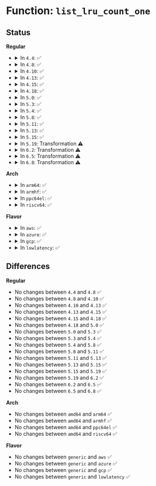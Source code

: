 # Function: <code>list_lru_count_one</code>

## Status
<b>Regular</b>
<ul>
<li>
<details>
<summary>In <code>4.4</code>: ✅</summary>

```c
long unsigned int list_lru_count_one(struct list_lru *lru, int nid, struct mem_cgroup *memcg);
```

**Collision:** Unique Global

**Inline:** No

**Transformation:** False

**Instances:**

```
In mm/list_lru.c (ffffffff811b90e0)
Location: mm/list_lru.c:177
Inline: False
Direct callers:
  - mm/workingset.c:count_shadow_nodes
  - fs/super.c:super_cache_count
  - fs/super.c:super_cache_count
  - fs/super.c:super_cache_scan
  - fs/super.c:super_cache_scan
```
**Symbols:**

```
ffffffff811b90e0-ffffffff811b9105: list_lru_count_one (STB_GLOBAL)
```
</details>
</li>
<li>
<details>
<summary>In <code>4.8</code>: ✅</summary>

```c
long unsigned int list_lru_count_one(struct list_lru *lru, int nid, struct mem_cgroup *memcg);
```

**Collision:** Unique Global

**Inline:** No

**Transformation:** False

**Instances:**

```
In mm/list_lru.c (ffffffff811d33e0)
Location: mm/list_lru.c:177
Inline: False
Direct callers:
  - mm/workingset.c:count_shadow_nodes
  - fs/super.c:super_cache_count
  - fs/super.c:super_cache_count
  - fs/super.c:super_cache_scan
  - fs/super.c:super_cache_scan
```
**Symbols:**

```
ffffffff811d33e0-ffffffff811d3405: list_lru_count_one (STB_GLOBAL)
```
</details>
</li>
<li>
<details>
<summary>In <code>4.10</code>: ✅</summary>

```c
long unsigned int list_lru_count_one(struct list_lru *lru, int nid, struct mem_cgroup *memcg);
```

**Collision:** Unique Global

**Inline:** No

**Transformation:** False

**Instances:**

```
In mm/list_lru.c (ffffffff811e3290)
Location: mm/list_lru.c:177
Inline: False
Direct callers:
  - mm/workingset.c:count_shadow_nodes
  - fs/super.c:super_cache_count
  - fs/super.c:super_cache_count
  - fs/super.c:super_cache_scan
  - fs/super.c:super_cache_scan
```
**Symbols:**

```
ffffffff811e3290-ffffffff811e32b5: list_lru_count_one (STB_GLOBAL)
```
</details>
</li>
<li>
<details>
<summary>In <code>4.13</code>: ✅</summary>

```c
long unsigned int list_lru_count_one(struct list_lru *lru, int nid, struct mem_cgroup *memcg);
```

**Collision:** Unique Global

**Inline:** No

**Transformation:** False

**Instances:**

```
In mm/list_lru.c (ffffffff811ed700)
Location: mm/list_lru.c:179
Inline: False
Direct callers:
  - mm/workingset.c:count_shadow_nodes
  - fs/super.c:super_cache_count
  - fs/super.c:super_cache_count
  - fs/super.c:super_cache_scan
  - fs/super.c:super_cache_scan
```
**Symbols:**

```
ffffffff811ed700-ffffffff811ed763: list_lru_count_one (STB_GLOBAL)
```
</details>
</li>
<li>
<details>
<summary>In <code>4.15</code>: ✅</summary>

```c
long unsigned int list_lru_count_one(struct list_lru *lru, int nid, struct mem_cgroup *memcg);
```

**Collision:** Unique Global

**Inline:** No

**Transformation:** False

**Instances:**

```
In mm/list_lru.c (ffffffff81203b50)
Location: mm/list_lru.c:179
Inline: False
Direct callers:
  - mm/workingset.c:count_shadow_nodes
  - fs/super.c:super_cache_count
  - fs/super.c:super_cache_count
  - fs/super.c:super_cache_scan
  - fs/super.c:super_cache_scan
```
**Symbols:**

```
ffffffff81203b50-ffffffff81203bb3: list_lru_count_one (STB_GLOBAL)
```
</details>
</li>
<li>
<details>
<summary>In <code>4.18</code>: ✅</summary>

```c
long unsigned int list_lru_count_one(struct list_lru *lru, int nid, struct mem_cgroup *memcg);
```

**Collision:** Unique Global

**Inline:** No

**Transformation:** False

**Instances:**

```
In mm/list_lru.c (ffffffff812245f0)
Location: mm/list_lru.c:180
Inline: False
Direct callers:
  - mm/workingset.c:count_shadow_nodes
  - fs/super.c:super_cache_count
  - fs/super.c:super_cache_count
  - fs/super.c:super_cache_scan
  - fs/super.c:super_cache_scan
```
**Symbols:**

```
ffffffff812245f0-ffffffff81224635: list_lru_count_one (STB_GLOBAL)
```
</details>
</li>
<li>
<details>
<summary>In <code>5.0</code>: ✅</summary>

```c
long unsigned int list_lru_count_one(struct list_lru *lru, int nid, struct mem_cgroup *memcg);
```

**Collision:** Unique Global

**Inline:** No

**Transformation:** False

**Instances:**

```
In mm/list_lru.c (ffffffff81237640)
Location: mm/list_lru.c:186
Inline: False
Direct callers:
  - mm/workingset.c:count_shadow_nodes
  - fs/super.c:super_cache_count
  - fs/super.c:super_cache_count
  - fs/super.c:super_cache_scan
  - fs/super.c:super_cache_scan
```
**Symbols:**

```
ffffffff81237640-ffffffff81237685: list_lru_count_one (STB_GLOBAL)
```
</details>
</li>
<li>
<details>
<summary>In <code>5.3</code>: ✅</summary>

```c
long unsigned int list_lru_count_one(struct list_lru *lru, int nid, struct mem_cgroup *memcg);
```

**Collision:** Unique Global

**Inline:** No

**Transformation:** False

**Instances:**

```
In mm/list_lru.c (ffffffff81248bf0)
Location: mm/list_lru.c:184
Inline: False
Direct callers:
  - mm/workingset.c:count_shadow_nodes
  - fs/super.c:super_cache_count
  - fs/super.c:super_cache_count
  - fs/super.c:super_cache_scan
  - fs/super.c:super_cache_scan
```
**Symbols:**

```
ffffffff81248bf0-ffffffff81248c35: list_lru_count_one (STB_GLOBAL)
```
</details>
</li>
<li>
<details>
<summary>In <code>5.4</code>: ✅</summary>

```c
long unsigned int list_lru_count_one(struct list_lru *lru, int nid, struct mem_cgroup *memcg);
```

**Collision:** Unique Global

**Inline:** No

**Transformation:** False

**Instances:**

```
In mm/list_lru.c (ffffffff81257040)
Location: mm/list_lru.c:184
Inline: False
Direct callers:
  - mm/workingset.c:count_shadow_nodes
  - fs/super.c:super_cache_count
  - fs/super.c:super_cache_count
  - fs/super.c:super_cache_scan
  - fs/super.c:super_cache_scan
```
**Symbols:**

```
ffffffff81257040-ffffffff81257085: list_lru_count_one (STB_GLOBAL)
```
</details>
</li>
<li>
<details>
<summary>In <code>5.8</code>: ✅</summary>

```c
long unsigned int list_lru_count_one(struct list_lru *lru, int nid, struct mem_cgroup *memcg);
```

**Collision:** Unique Global

**Inline:** No

**Transformation:** False

**Instances:**

```
In mm/list_lru.c (ffffffff81285720)
Location: mm/list_lru.c:174
Inline: False
Direct callers:
  - mm/workingset.c:count_shadow_nodes
  - fs/super.c:super_cache_count
  - fs/super.c:super_cache_count
  - fs/super.c:super_cache_scan
  - fs/super.c:super_cache_scan
```
**Symbols:**

```
ffffffff81285720-ffffffff81285765: list_lru_count_one (STB_GLOBAL)
```
</details>
</li>
<li>
<details>
<summary>In <code>5.11</code>: ✅</summary>

```c
long unsigned int list_lru_count_one(struct list_lru *lru, int nid, struct mem_cgroup *memcg);
```

**Collision:** Unique Global

**Inline:** No

**Transformation:** False

**Instances:**

```
In mm/list_lru.c (ffffffff8128fa20)
Location: mm/list_lru.c:174
Inline: False
Direct callers:
  - mm/workingset.c:count_shadow_nodes
  - fs/super.c:super_cache_count
  - fs/super.c:super_cache_count
  - fs/super.c:super_cache_scan
  - fs/super.c:super_cache_scan
```
**Symbols:**

```
ffffffff8128fa20-ffffffff8128fa6f: list_lru_count_one (STB_GLOBAL)
```
</details>
</li>
<li>
<details>
<summary>In <code>5.13</code>: ✅</summary>

```c
long unsigned int list_lru_count_one(struct list_lru *lru, int nid, struct mem_cgroup *memcg);
```

**Collision:** Unique Global

**Inline:** No

**Transformation:** False

**Instances:**

```
In mm/list_lru.c (ffffffff81295080)
Location: mm/list_lru.c:174
Inline: False
Direct callers:
  - mm/workingset.c:count_shadow_nodes
  - fs/super.c:super_cache_count
  - fs/super.c:super_cache_count
  - fs/super.c:super_cache_scan
  - fs/super.c:super_cache_scan
```
**Symbols:**

```
ffffffff81295080-ffffffff812950cf: list_lru_count_one (STB_GLOBAL)
```
</details>
</li>
<li>
<details>
<summary>In <code>5.15</code>: ✅</summary>

```c
long unsigned int list_lru_count_one(struct list_lru *lru, int nid, struct mem_cgroup *memcg);
```

**Collision:** Unique Global

**Inline:** No

**Transformation:** False

**Instances:**

```
In mm/list_lru.c (ffffffff812d56e0)
Location: mm/list_lru.c:174
Inline: False
Direct callers:
  - mm/workingset.c:count_shadow_nodes
  - fs/super.c:super_cache_count
  - fs/super.c:super_cache_count
  - fs/super.c:super_cache_scan
  - fs/super.c:super_cache_scan
```
**Symbols:**

```
ffffffff812d56e0-ffffffff812d572f: list_lru_count_one (STB_GLOBAL)
```
</details>
</li>
<li>
<details>
<summary>In <code>5.19</code>: Transformation ⚠️</summary>

```c
long unsigned int list_lru_count_one(struct list_lru *lru, int nid, struct mem_cgroup *memcg);
```

**Collision:** Unique Global

**Inline:** No

**Transformation:** True

**Instances:**

```
In mm/list_lru.c (0)
Location: mm/list_lru.c:178
Inline: False
Direct callers:
  - mm/workingset.c:count_shadow_nodes
  - fs/super.c:super_cache_count
  - fs/super.c:super_cache_count
  - fs/super.c:super_cache_scan
  - fs/super.c:super_cache_scan
```
**Symbols:**

```
ffffffff81e6d8ff-ffffffff81e6d918: list_lru_count_one.cold (STB_LOCAL)
ffffffff813351d0-ffffffff8133529f: list_lru_count_one (STB_GLOBAL)
```
</details>
</li>
<li>
<details>
<summary>In <code>6.2</code>: Transformation ⚠️</summary>

```c
long unsigned int list_lru_count_one(struct list_lru *lru, int nid, struct mem_cgroup *memcg);
```

**Collision:** Unique Global

**Inline:** No

**Transformation:** True

**Instances:**

```
In mm/list_lru.c (0)
Location: mm/list_lru.c:178
Inline: False
Direct callers:
  - mm/workingset.c:count_shadow_nodes
  - fs/super.c:super_cache_count
  - fs/super.c:super_cache_count
  - fs/super.c:super_cache_scan
  - fs/super.c:super_cache_scan
```
**Symbols:**

```
ffffffff82063c1a-ffffffff82063c33: list_lru_count_one.cold (STB_LOCAL)
ffffffff813ac0a0-ffffffff813ac16f: list_lru_count_one (STB_GLOBAL)
```
</details>
</li>
<li>
<details>
<summary>In <code>6.5</code>: Transformation ⚠️</summary>

```c
long unsigned int list_lru_count_one(struct list_lru *lru, int nid, struct mem_cgroup *memcg);
```

**Collision:** Unique Global

**Inline:** No

**Transformation:** True

**Instances:**

```
In mm/list_lru.c (0)
Location: mm/list_lru.c:178
Inline: False
Direct callers:
  - mm/workingset.c:count_shadow_nodes
  - fs/super.c:super_cache_count
  - fs/super.c:super_cache_count
  - fs/super.c:super_cache_scan
  - fs/super.c:super_cache_scan
```
**Symbols:**

```
ffffffff820e3311-ffffffff820e332a: list_lru_count_one.cold (STB_LOCAL)
ffffffff813e0440-ffffffff813e050f: list_lru_count_one (STB_GLOBAL)
```
</details>
</li>
<li>
<details>
<summary>In <code>6.8</code>: Transformation ⚠️</summary>

```c
long unsigned int list_lru_count_one(struct list_lru *lru, int nid, struct mem_cgroup *memcg);
```

**Collision:** Unique Global

**Inline:** No

**Transformation:** True

**Instances:**

```
In mm/list_lru.c (0)
Location: mm/list_lru.c:179
Inline: False
Direct callers:
  - mm/workingset.c:count_shadow_nodes
  - mm/zswap.c:zswap_shrinker_count
  - mm/zswap.c:zswap_shrinker_scan
  - mm/zswap.c:zswap_lru_add
  - fs/super.c:super_cache_count
  - fs/super.c:super_cache_count
  - fs/super.c:super_cache_scan
  - fs/super.c:super_cache_scan
```
**Symbols:**

```
ffffffff821bfd5e-ffffffff821bfd77: list_lru_count_one.cold (STB_LOCAL)
ffffffff8140abb0-ffffffff8140ac7f: list_lru_count_one (STB_GLOBAL)
```
</details>
</li>
</ul>
<b>Arch</b>
<ul>
<li>
<details>
<summary>In <code>arm64</code>: ✅</summary>

```c
long unsigned int list_lru_count_one(struct list_lru *lru, int nid, struct mem_cgroup *memcg);
```

**Collision:** Unique Global

**Inline:** No

**Transformation:** False

**Instances:**

```
In mm/list_lru.c (ffff8000102ee9f0)
Location: mm/list_lru.c:184
Inline: False
Direct callers:
  - mm/workingset.c:count_shadow_nodes
  - fs/super.c:super_cache_count
  - fs/super.c:super_cache_count
  - fs/super.c:super_cache_scan
  - fs/super.c:super_cache_scan
```
**Symbols:**

```
ffff8000102ee9f0-ffff8000102eea74: list_lru_count_one (STB_GLOBAL)
```
</details>
</li>
<li>
<details>
<summary>In <code>armhf</code>: ✅</summary>

```c
long unsigned int list_lru_count_one(struct list_lru *lru, int nid, struct mem_cgroup *memcg);
```

**Collision:** Unique Global

**Inline:** No

**Transformation:** False

**Instances:**

```
In mm/list_lru.c (c05127bc)
Location: mm/list_lru.c:184
Inline: False
Direct callers:
  - mm/workingset.c:count_shadow_nodes
  - fs/super.c:super_cache_count
  - fs/super.c:super_cache_count
  - fs/super.c:super_cache_scan
  - fs/super.c:super_cache_scan
```
**Symbols:**

```
c05127bc-c051281c: list_lru_count_one (STB_GLOBAL)
```
</details>
</li>
<li>
<details>
<summary>In <code>ppc64el</code>: ✅</summary>

```c
long unsigned int list_lru_count_one(struct list_lru *lru, int nid, struct mem_cgroup *memcg);
```

**Collision:** Unique Global

**Inline:** No

**Transformation:** False

**Instances:**

```
In mm/list_lru.c (c0000000003b2bd0)
Location: mm/list_lru.c:184
Inline: False
Direct callers:
  - mm/workingset.c:count_shadow_nodes
  - fs/super.c:super_cache_count
  - fs/super.c:super_cache_count
  - fs/super.c:super_cache_scan
  - fs/super.c:super_cache_scan
```
**Symbols:**

```
c0000000003b2bd0-c0000000003b2c2c: list_lru_count_one (STB_GLOBAL)
```
</details>
</li>
<li>
<details>
<summary>In <code>riscv64</code>: ✅</summary>

```c
long unsigned int list_lru_count_one(struct list_lru *lru, int nid, struct mem_cgroup *memcg);
```

**Collision:** Unique Global

**Inline:** No

**Transformation:** False

**Instances:**

```
In mm/list_lru.c (ffffffe0002029d6)
Location: mm/list_lru.c:184
Inline: False
Direct callers:
  - mm/workingset.c:count_shadow_nodes
  - fs/super.c:super_cache_count
  - fs/super.c:super_cache_count
  - fs/super.c:super_cache_scan
  - fs/super.c:super_cache_scan
```
**Symbols:**

```
ffffffe0002029d6-ffffffe000202a3e: list_lru_count_one (STB_GLOBAL)
```
</details>
</li>
</ul>
<b>Flavor</b>
<ul>
<li>
<details>
<summary>In <code>aws</code>: ✅</summary>

```c
long unsigned int list_lru_count_one(struct list_lru *lru, int nid, struct mem_cgroup *memcg);
```

**Collision:** Unique Global

**Inline:** No

**Transformation:** False

**Instances:**

```
In mm/list_lru.c (ffffffff8124f690)
Location: mm/list_lru.c:184
Inline: False
Direct callers:
  - mm/workingset.c:count_shadow_nodes
  - fs/super.c:super_cache_count
  - fs/super.c:super_cache_count
  - fs/super.c:super_cache_scan
  - fs/super.c:super_cache_scan
```
**Symbols:**

```
ffffffff8124f690-ffffffff8124f6d5: list_lru_count_one (STB_GLOBAL)
```
</details>
</li>
<li>
<details>
<summary>In <code>azure</code>: ✅</summary>

```c
long unsigned int list_lru_count_one(struct list_lru *lru, int nid, struct mem_cgroup *memcg);
```

**Collision:** Unique Global

**Inline:** No

**Transformation:** False

**Instances:**

```
In mm/list_lru.c (ffffffff81242630)
Location: mm/list_lru.c:184
Inline: False
Direct callers:
  - mm/workingset.c:count_shadow_nodes
  - fs/super.c:super_cache_count
  - fs/super.c:super_cache_count
  - fs/super.c:super_cache_scan
  - fs/super.c:super_cache_scan
```
**Symbols:**

```
ffffffff81242630-ffffffff81242675: list_lru_count_one (STB_GLOBAL)
```
</details>
</li>
<li>
<details>
<summary>In <code>gcp</code>: ✅</summary>

```c
long unsigned int list_lru_count_one(struct list_lru *lru, int nid, struct mem_cgroup *memcg);
```

**Collision:** Unique Global

**Inline:** No

**Transformation:** False

**Instances:**

```
In mm/list_lru.c (ffffffff8124d430)
Location: mm/list_lru.c:184
Inline: False
Direct callers:
  - mm/workingset.c:count_shadow_nodes
  - fs/super.c:super_cache_count
  - fs/super.c:super_cache_count
  - fs/super.c:super_cache_scan
  - fs/super.c:super_cache_scan
```
**Symbols:**

```
ffffffff8124d430-ffffffff8124d475: list_lru_count_one (STB_GLOBAL)
```
</details>
</li>
<li>
<details>
<summary>In <code>lowlatency</code>: ✅</summary>

```c
long unsigned int list_lru_count_one(struct list_lru *lru, int nid, struct mem_cgroup *memcg);
```

**Collision:** Unique Global

**Inline:** No

**Transformation:** False

**Instances:**

```
In mm/list_lru.c (ffffffff8125cfc0)
Location: mm/list_lru.c:184
Inline: False
Direct callers:
  - mm/workingset.c:count_shadow_nodes
  - fs/super.c:super_cache_count
  - fs/super.c:super_cache_count
  - fs/super.c:super_cache_scan
  - fs/super.c:super_cache_scan
```
**Symbols:**

```
ffffffff8125cfc0-ffffffff8125d01b: list_lru_count_one (STB_GLOBAL)
```
</details>
</li>
</ul>

## Differences
<b>Regular</b>
<ul>
<li>
No changes between <code>4.4</code> and <code>4.8</code> ✅
</li>
<li>
No changes between <code>4.8</code> and <code>4.10</code> ✅
</li>
<li>
No changes between <code>4.10</code> and <code>4.13</code> ✅
</li>
<li>
No changes between <code>4.13</code> and <code>4.15</code> ✅
</li>
<li>
No changes between <code>4.15</code> and <code>4.18</code> ✅
</li>
<li>
No changes between <code>4.18</code> and <code>5.0</code> ✅
</li>
<li>
No changes between <code>5.0</code> and <code>5.3</code> ✅
</li>
<li>
No changes between <code>5.3</code> and <code>5.4</code> ✅
</li>
<li>
No changes between <code>5.4</code> and <code>5.8</code> ✅
</li>
<li>
No changes between <code>5.8</code> and <code>5.11</code> ✅
</li>
<li>
No changes between <code>5.11</code> and <code>5.13</code> ✅
</li>
<li>
No changes between <code>5.13</code> and <code>5.15</code> ✅
</li>
<li>
No changes between <code>5.15</code> and <code>5.19</code> ✅
</li>
<li>
No changes between <code>5.19</code> and <code>6.2</code> ✅
</li>
<li>
No changes between <code>6.2</code> and <code>6.5</code> ✅
</li>
<li>
No changes between <code>6.5</code> and <code>6.8</code> ✅
</li>
</ul>
<b>Arch</b>
<ul>
<li>
No changes between <code>amd64</code> and <code>arm64</code> ✅
</li>
<li>
No changes between <code>amd64</code> and <code>armhf</code> ✅
</li>
<li>
No changes between <code>amd64</code> and <code>ppc64el</code> ✅
</li>
<li>
No changes between <code>amd64</code> and <code>riscv64</code> ✅
</li>
</ul>
<b>Flavor</b>
<ul>
<li>
No changes between <code>generic</code> and <code>aws</code> ✅
</li>
<li>
No changes between <code>generic</code> and <code>azure</code> ✅
</li>
<li>
No changes between <code>generic</code> and <code>gcp</code> ✅
</li>
<li>
No changes between <code>generic</code> and <code>lowlatency</code> ✅
</li>
</ul>
